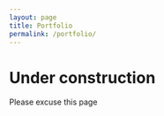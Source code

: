 ```yaml
---
layout: page
title: Portfolio
permalink: /portfolio/
---
```


# Under construction

Please excuse this page